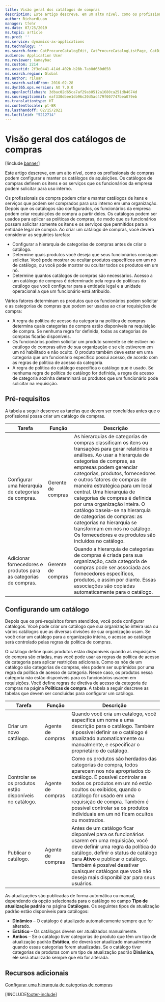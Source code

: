 ```yaml
---
title: Visão geral dos catálogos de compras
description: Este artigo descreve, em um alto nível, como os profissionais de compras podem configurar e manter os catálogos de aquisições. Os catálogos de compras definem os itens e os serviços que os funcionários da empresa podem solicitar para uso interno.
author: RichardLuan
manager: tfehr
ms.date: 07/25/2019
ms.topic: article
ms.prod: ''
ms.service: dynamics-ax-applications
ms.technology: ''
ms.search.form: CatProcureCatalogEdit, CatProcureCatalogListPage, CatDisplayProductRelationAdd
audience: Application User
ms.reviewer: kamaybac
ms.custom: 2214
ms.assetid: 2f3e0441-414d-402b-b28b-7ab0d650d658
ms.search.region: Global
ms.author: riluan
ms.search.validFrom: 2016-02-28
ms.dyn365.ops.version: AX 7.0.0
ms.openlocfilehash: 3dbac02d65ca7af29ab0512a1680ca251db4674d
ms.sourcegitcommit: eaf330dbee1db96c20d5ac479f007747bea079eb
ms.translationtype: HT
ms.contentlocale: pt-BR
ms.lasthandoff: 02/15/2021
ms.locfileid: "5212714"
---
```

# <a name="procurement-catalogs-overview"></a>Visão geral dos catálogos de compras

[!include [banner](../includes/banner.md)]

Este artigo descreve, em um alto nível, como os profissionais de compras podem configurar e manter os catálogos de aquisições. Os catálogos de compras definem os itens e os serviços que os funcionários da empresa podem solicitar para uso interno.

Os profissionais de compra podem criar e manter catálogos de itens e serviços que podem ser comprados para uso interno em uma organização. Depois que os catálogos são configurados, os funcionários da empresa podem criar requisições de compra a partir deles. Os catálogos podem ser usados para aplicar as políticas de compras, de modo que os funcionários possam solicitar somente os itens e os serviços que permitidos para a entidade legal de compra. Ao criar um catálogo de compras, você deverá considerar as seguintes tarefas:

-   Configurar a hierarquia de categorias de compras antes de criar o catálogo.
-   Determine quais produtos você deseja que seus funcionários consigam solicitar. Você pode mostrar ou ocultar produtos específicos em um nó de catálogo, ou você pode mostrar ou ocultar todos os produtos em um nó.
-   Determine quantos catálogos de compras são necessários. Acesso a um catálogo de compras é determinado pela regra de políticas do catálogo que você configurar para a entidade legal e a unidade operacional a que um funcionário está atribuído.

Vários fatores determinam os produtos que os funcionários podem solicitar e as categorias de compras que podem ser usadas ao criar requisições de compra:

-   A regra da política de acesso da categoria na política de compras determina quais categorias de compra estão disponíveis na requisição de compra. Se nenhuma regra for definida, todas as categorias de compras ficarão disponíveis.
-   Os funcionários podem solicitar um produto somente se ele estiver no catálogo de compras ativo de sua organização e se ele estiverem em um nó habilitado e não oculto. O produto também deve estar em uma categoria que um funcionário específico possui acesso, de acordo com as regras de política de acesso da categoria.
-   A regra de política do catálogo especifica o catálogo que é usado. Se nenhuma regra de política de catálogo for definida, a regra de acesso de categoria sozinha determinará os produtos que um funcionário pode solicitar na requisição.

## <a name="prerequisites"></a>Pré-requisitos
A tabela a seguir descreve as tarefas que devem ser concluídas antes que o profissional possa criar um catálogo de compras.

| Tarefa                                                | Função               | Descrição                                                                                                                                                                                                                                                                                                                                                                                                                                                                                                             |
|-----------------------------------------------------|--------------------|-------------------------------------------------------------------------------------------------------------------------------------------------------------------------------------------------------------------------------------------------------------------------------------------------------------------------------------------------------------------------------------------------------------------------------------------------------------------------------------------------------------------------|
| Configurar uma hierarquia de categorias de compras.            | Gerente de compras | As hierarquias de categorias de compras classificam os itens ou transações para gerar relatórios e análises. Ao usar a hierarquia de categorias de compras, as empresas podem gerenciar categorias, produtos, fornecedores e outros fatores de compras de maneira estratégica para um local central. Uma hierarquia de categorias de compras é definida por uma organização inteira. O catálogo baseia-se na hierarquia de categorias de compras: as categorias na hierarquia se transformam em nós no catálogo. Os fornecedores e os produtos são incluídos no catálogo. |
| Adicionar fornecedores e produtos para as categorias de compras. | Gerente de compras | Quando a hierarquia de categorias de compras é criada para sua organização, cada categoria de compras pode ser associada aos fornecedores específicos, produtos, e assim por diante. Essas associações são copiadas automaticamente para o catálogo.                                                                                                                                                                                                                                                                                           |

## <a name="setting-up-a-catalog"></a>Configurando um catálogo
Depois que os pré-requisitos forem atendidos, você pode configurar catálogos. Você pode criar um catálogo que sua organização inteira usa ou vários catálogos que as diversas divisões de sua organização usam. Se você criar um catálogo para a organização inteira, o acesso ao catálogo será controlado pelas regras da política de compras.  

O catálogo define quais produtos estão disponíveis quando as requisições de compra são criadas, mas você pode usar as regras da política de acesso de categoria para aplicar restrições adicionais. Como os nós de um catálogo são categorias de compras, eles podem ser suprimidos por uma regra da política de acesso de categoria. Nesse caso, os produtos nessa categoria não estão disponíveis para os funcionários usarem em requisições. Você define regras de diretiva de acesso da categoria de compras na página **Políticas de compra**. A tabela a seguir descreve as tabelas que devem ser concluídas para configurar um catálogo.

| Tarefa                                                   | Função             | Descrição                                                                                                                                                                                                                                                                                                                  |
|--------------------------------------------------------|------------------|------------------------------------------------------------------------------------------------------------------------------------------------------------------------------------------------------------------------------------------------------------------------------------------------------------------------------|
| Criar um novo catálogo.                                  | Agente de compras | Quando você cria um catálogo, você especifica um nome e uma descrição para o catálogo. Também é possível definir se o catálogo é atualizado automaticamente ou manualmente, e especificar o proprietário do catálogo.                                                                                                                                      |
| Controlar se os produtos estão disponíveis no catálogo. | Agente de compras | Como os produtos são herdados das categorias de compra, todos aparecem nos nós apropriados do catálogo. É possível controlar se todos os produtos em um nó estão ocultos ou exibidos, quando o catálogo for usado em uma requisição de compra. Também é possível controlar se os produtos individuais em um nó ficam ocultos ou mostrados. |
| Publicar o catálogo.                                   | Agente de compras | Antes de um catálogo ficar disponível para os funcionários usarem em uma requisição, você deve definir uma regra da política do catálogo, definir o status de catálogo para **Ativo** e publicar o catálogo. Também é possível desativar quaisquer catálogos que você não deseja mais disponibilizar para seus usuários.                                              |

As atualizações são publicadas de forma automática ou manual, dependendo da opção selecionada para o catálogo no campo **Tipo de atualização padrão** na página **Catálogos**. Os seguintes tipos de atualização padrão estão disponíveis para catálogos:

-   **Dinâmico** – O catálogo é atualizado automaticamente sempre que for alterado.
-   **Estático** – Os catálogos devem ser atualizados manualmente.
-   **Ambos** – Se o catálogo tiver categorias de produto que têm um tipo de atualização padrão **Estática**, ele deverá ser atualizado manualmente quando essas categorias forem atualizadas. Se o catálogo tiver categorias de produtos com um tipo de atualização padrão **Dinâmica**, ele será atualizado sempre que ela for alterada.


<a name="additional-resources"></a>Recursos adicionais
--------

[Configurar uma hierarquia de categorias de compras](tasks/set-up-procurement-category-hierarchy.md)





[!INCLUDE[footer-include](../../includes/footer-banner.md)]